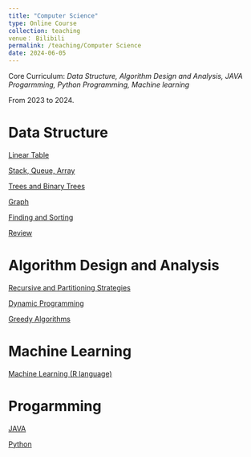```yaml
---
title: "Computer Science"
type: Online Course
collection: teaching
venue： Bilibili
permalink: /teaching/Computer Science
date: 2024-06-05
---
```


Core Curriculum: *Data Structure, Algorithm Design and Analysis, JAVA Progarmming, Python Programming, Machine learning*

From 2023 to 2024.

Data Structure
======
[Linear Table](https://www.bilibili.com/video/BV1nk4y1c7Hp/)

[Stack, Queue, Array](https://www.bilibili.com/video/BV18H4y1U7T8/)

[Trees and Binary Trees](https://www.bilibili.com/video/BV1BM411R78b/)

[Graph](https://www.bilibili.com/video/BV1YQ4y1g7Wn/)

[Finding and Sorting](https://www.bilibili.com/video/BV1bN4y187n6/)

[Review](https://www.bilibili.com/video/BV1J5411z7DE/)

Algorithm Design and Analysis
======
[Recursive and Partitioning Strategies](https://www.bilibili.com/video/BV1hE421u7hs/)

[Dynamic Programming](https://www.bilibili.com/video/BV1vD421T7q9/)

[Greedy Algorithms](https://www.bilibili.com/video/BV1cz421h7SJ/)

Machine Learning
======
[Machine Learning (R language)](https://www.bilibili.com/video/BV1b8411Z7iH/)

Progarmming
======
[JAVA](https://www.bilibili.com/video/BV1AM4y1e7va/)

[Python](https://www.bilibili.com/video/BV1YW4y1X75V/)
